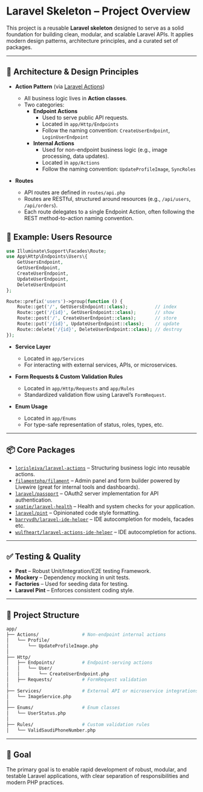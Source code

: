 # Laravel Skeleton – Project Overview

This project is a reusable **Laravel skeleton** designed to serve as a solid foundation for building clean, modular, and scalable Laravel APIs. It applies modern design patterns, architecture principles, and a curated set of packages.

---

## 🧱 Architecture & Design Principles

- **Action Pattern** (via [Laravel Actions](https://github.com/lorisleiva/laravel-actions))
  - All business logic lives in **Action classes**.
  - Two categories:
    - **Endpoint Actions**
      - Used to serve public API requests.
      - Located in `app/Http/Endpoints`
      - Follow the naming convention: `CreateUserEndpoint`, `LoginUserEndpoint`
    - **Internal Actions**
      - Used for non-endpoint business logic (e.g., image processing, data updates).
      - Located in `app/Actions`
      - Follow the naming convention: `UpdateProfileImage`, `SyncRoles`

- **Routes**
  - API routes are defined in `routes/api.php`
  - Routes are RESTful, structured around resources (e.g., `/api/users`, `/api/orders`).
  - Each route delegates to a single Endpoint Action, often following the REST method-to-action naming convention.

## 🧩 Example: Users Resource
```php
use Illuminate\Support\Facades\Route;
use App\Http\Endpoints\Users\{
    GetUsersEndpoint,
    GetUserEndpoint,
    CreateUserEndpoint,
    UpdateUserEndpoint,
    DeleteUserEndpoint
};

Route::prefix('users')->group(function () {
    Route::get('/', GetUsersEndpoint::class);          // index
    Route::get('/{id}', GetUserEndpoint::class);       // show
    Route::post('/', CreateUserEndpoint::class);       // store
    Route::put('/{id}', UpdateUserEndpoint::class);    // update
    Route::delete('/{id}', DeleteUserEndpoint::class); // destroy
});
```

- **Service Layer**
  - Located in `app/Services`
  - For interacting with external services, APIs, or microservices.

- **Form Requests & Custom Validation Rules**
  - Located in `app/Http/Requests` and `app/Rules`
  - Standardized validation flow using Laravel’s `FormRequest`.

- **Enum Usage**
  - Located in `app/Enums`
  - For type-safe representation of status, roles, types, etc.

---

## 📦 Core Packages

- [`lorisleiva/laravel-actions`](https://github.com/lorisleiva/laravel-actions) – Structuring business logic into reusable actions.
- [`filamentphp/filament`](https://github.com/laravel/passport) – Admin panel and form builder powered by Livewire (great for internal tools and dashboards).
- [`laravel/passport`](https://github.com/laravel/passport) – OAuth2 server implementation for API authentication.
- [`spatie/laravel-health`](https://github.com/spatie/laravel-health) – Health and system checks for your application.
- [`laravel/pint`](https://github.com/laravel/pint) – Opinionated code style formatting.
- [`barryvdh/laravel-ide-helper`](https://github.com/barryvdh/laravel-ide-helper) – IDE autocompletion for models, facades etc.
- [`wulfheart/laravel-actions-ide-helper`](https://github.com/Wulfheart/laravel-actions-ide-helper) – IDE autocompletion for actions.

---

## ✅ Testing & Quality
- **Pest** – Robust Unit/Integration/E2E testing Framework.
- **Mockery** – Dependency mocking in unit tests.
- **Factories** – Used for seeding data for testing.
- **Laravel Pint** – Enforces consistent coding style.

---

## 📂 Project Structure

```bash
app/
├── Actions/                # Non-endpoint internal actions
│   └── Profile/
│       └── UpdateProfileImage.php
│
├── Http/
│   ├── Endpoints/          # Endpoint-serving actions
│   │   └── User/
│   │       └── CreateUserEndpoint.php
│   ├── Requests/           # FormRequest validation
│
├── Services/               # External API or microservice integrations
│   └── ImageService.php
│
├── Enums/                  # Enum classes
│   └── UserStatus.php
│
├── Rules/                  # Custom validation rules
│   └── ValidSaudiPhoneNumber.php
```

---

## 🚀 Goal
The primary goal is to enable rapid development of robust, modular, and testable Laravel applications, with clear separation of responsibilities and modern PHP practices.